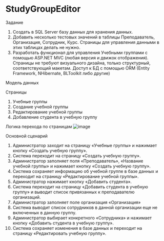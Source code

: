 # StudyGroupEditor
Задание
1.	Создать в SQL Server базу данных для хранения данных.
2.	Добавить несколько тестовых значений в таблицы Преподаватель, Организация, Сотрудник, Курс. Страницы для управления данными в этих таблицах делать не нужно.
3.	Разработать функционал для управления Учебными группами с помощью ASP.NET MVC (любая версия и движок отображения). Страницы не требуют визуального дизайна, только структурный, соответствующий макетам. Доступ к БД с помощью ORM (Entity Framework, NHibernate, BLToolkit либо другие) 

Модель данных
 

Страницы
1.	Учебные группы
2.	Создание учебной группы
3.	Редактирование учебной группы
4.	Добавление студента в учебную группу

Логика перехода по страницам
![image](https://github.com/Minddarkness/StudyGroupEditor/assets/25738638/83d6d6d5-7655-4da0-8ff5-e6352a6e767a)
 
Основной сценарий
1.	Администратор заходит на страницу «Учебные группы» и нажимает кнопку «Создать учебную группу».
2.	Система переходит на страницу «Создать учебную группу».
3.	Администратор заполняет поля «Преподаватель», «Название учебной группы» и нажимает кнопку «Создать учебную группу».
4.	Система сохраняет информацию об учебной группе в базе данных и переходит на страницу «Редактирование учебной группы».
5.	Администратор нажимает кнопку «Добавить студента».
6.	Система переходит на страницу «Добавить студента в учебную группу» и выводит список привязанных к преподавателю организаций.
7.	Администратор заполняет поле организация «Организация»
8.	Система выводит список сотрудников в данной организации еще не включенных в данную группу.
9.	Администратор выбирает конкретного «Сотрудника» и нажимает кнопку «Добавить студента в учебную группу».
10.	Система сохраняет изменения в базе данных и переходит на страницу «Редактировать учебную группу».
